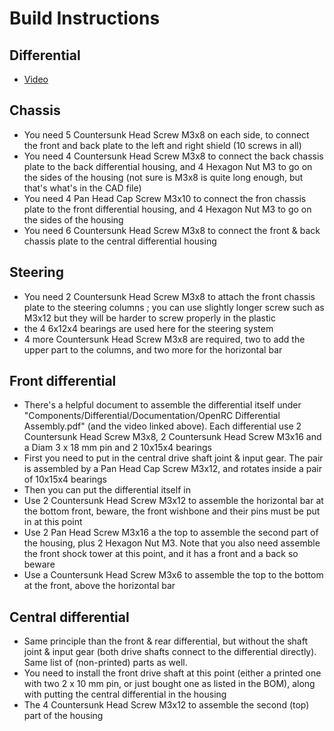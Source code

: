 # Build Instructions
## Differential
 * [Video](http://www.youtube.com/watch?v=Th_myFCZTWo&feature=youtu.be)


## Chassis
 * You need 5 Countersunk Head Screw M3x8 on each side, to connect the front and back plate to the left and right shield (10 screws in all)
 * You need 4 Countersunk Head Screw M3x8 to connect the back chassis plate to the back differential housing, and 4 Hexagon Nut M3 to go on the sides of the housing (not sure is M3x8 is quite long enough, but that's what's in the CAD file)
 * You need 4 Pan Head Cap Screw M3x10 to connect the fron chassis plate to the front differential housing, and 4 Hexagon Nut M3 to go on the sides of the
 housing
 * You need 6 Countersunk Head Screw M3x8 to connect the front & back chassis plate to the central differential housing

## Steering
 * You need 2 Countersunk Head Screw M3x8 to attach the front chassis plate to the steering columns ; you can use slightly longer screw such as M3x12 but they will be harder to screw properly in the plastic
 * the 4 6x12x4 bearings are used here for the steering system
 * 4 more Countersunk Head Screw M3x8 are required, two to add the upper part to the columns, and two more for the horizontal bar

## Front differential
 * There's a helpful document to assemble the differential itself under "Components/Differential/Documentation/OpenRC Differential Assembly.pdf" (and the video linked above). Each differential use 2 Countersunk Head Screw M3x8, 2 Countersunk Head Screw M3x16 and a Diam 3 x 18 mm pin and 2 10x15x4 bearings
 * First you need to put in the central drive shaft joint & input gear. The pair is assembled by a Pan Head Cap Screw M3x12, and rotates inside a pair of 10x15x4 bearings
 * Then you can put the differential itself in
 * Use 2 Countersunk Head Screw M3x12 to assemble the horizontal bar at the bottom front, beware, the front wishbone and their pins must be put in at this point
 * Use 2 Pan Head Screw M3x16 a the top to assemble the second part of the housing, plus 2 Hexagon Nut M3. Note that you also need assemble the front shock tower at this point, and it has a front and a back so beware
 * Use a Countersunk Head Screw M3x6 to assemble the top to the bottom at the front, above the horizontal bar

## Central differential
 * Same principle than the front & rear differential, but without the shaft joint & input gear (both drive shafts connect to the differential directly). Same list of (non-printed) parts as well.
 * You need to install the front drive shaft at this point (either a printed one with two 2 x 10 mm pin, or just bought one as listed in the BOM), along with putting the central differential in the housing
 * The 4 Countersunk Head Screw M3x12 to assemble the second (top) part of the housing